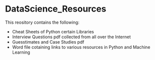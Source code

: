 # DataScience_Resources

This reository contains the following:

<ul>
  <li> Cheat Sheets of Python certain Libraries</li>
  <li> Interview Questions pdf collected from all over the Internet </li>
  <li> Guesstimates and Case Studies pdf</li>
  <li> Word file cotaining links to various resources in Python and Machine Learning</li>
</ul>
